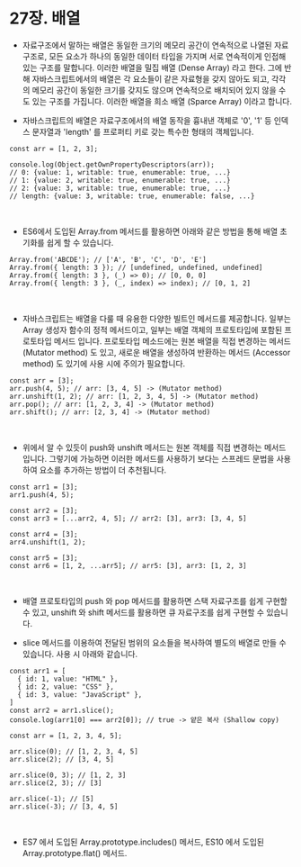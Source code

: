 # 27장. 배열

- 자료구조에서 말하는 배열은 동일한 크기의 메모리 공간이 연속적으로 나열된 자료구조로, 모든 요소가 하나의 동일한 데이터 타입을 가지며 서로 연속적이게 인접해있는 구조를 말합니다. 이러한 배열을 밀집 배열 (Dense Array) 라고 한다. 그에 반해 자바스크립트에서의 배열은 각 요소들이 같은 자료형을 갖지 않아도 되고, 각각의 메모리 공간이 동일한 크기를 갖지도 않으며 연속적으로 배치되어 있지 않을 수도 있는 구조를 가집니다. 이러한 배열을 희소 배열 (Sparce Array) 이라고 합니다.

- 자바스크립트의 배열은 자료구조에서의 배열 동작을 흉내낸 객체로 '0', '1' 등 인덱스 문자열과 'length' 를 프로퍼티 키로 갖는 특수한 형태의 객체입니다.

```
const arr = [1, 2, 3];

console.log(Object.getOwnPropertyDescriptors(arr));
// 0: {value: 1, writable: true, enumerable: true, ...}
// 1: {value: 2, writable: true, enumerable: true, ...}
// 2: {value: 3, writable: true, enumerable: true, ...}
// length: {value: 3, writable: true, enumerable: false, ...}
```

<br />

- ES6에서 도입된 Array.from 메서드를 활용하면 아래와 같은 방법을 통해 배열 초기화를 쉽게 할 수 있습니다.

```
Array.from('ABCDE'); // ['A', 'B', 'C', 'D', 'E']
Array.from({ length: 3 }); // [undefined, undefined, undefined]
Array.from({ length: 3 }, (_) => 0); // [0, 0, 0]
Array.from({ length: 3 }, (_, index) => index); // [0, 1, 2]
```

<br />

- 자바스크립트는 배열을 다룰 때 유용한 다양한 빌트인 메서드를 제공합니다. 일부는 Array 생성자 함수의 정적 메서드이고, 일부는 배열 객체의 프로토타입에 포함된 프로토타입 메서드 입니다. 프로토타입 메소드에는 원본 배열을 직접 변경하는 메서드 (Mutator method) 도 있고, 새로운 배열을 생성하여 반환하는 메서드 (Accessor method) 도 있기에 사용 시에 주의가 필요합니다.

```
const arr = [3];
arr.push(4, 5); // arr: [3, 4, 5] -> (Mutator method)
arr.unshift(1, 2); // arr: [1, 2, 3, 4, 5] -> (Mutator method)
arr.pop(); // arr: [1, 2, 3, 4] -> (Mutator method)
arr.shift(); // arr: [2, 3, 4] -> (Mutator method)
```

<br />

- 위에서 알 수 있듯이 push와 unshift 메서드는 원본 객체를 직접 변경하는 메서드입니다. 그렇기에 가능하면 이러한 메서드를 사용하기 보다는 스프레드 문법을 사용하여 요소를 추가하는 방법이 더 추천됩니다.

```
const arr1 = [3];
arr1.push(4, 5);

const arr2 = [3];
const arr3 = [...arr2, 4, 5]; // arr2: [3], arr3: [3, 4, 5]

const arr4 = [3];
arr4.unshift(1, 2);

const arr5 = [3];
const arr6 = [1, 2, ...arr5]; // arr5: [3], arr3: [1, 2, 3]
```

<br />

- 배열 프로토타입의 push 와 pop 메서드를 활용하면 스택 자료구조를 쉽게 구현할 수 있고, unshift 와 shift 메서드를 활용하면 큐 자료구조를 쉽게 구현할 수 있습니다.

- slice 메서드를 이용하여 전달된 범위의 요소들을 복사하여 별도의 배열로 만들 수 있습니다. 사용 시 아래와 같습니다.

```
const arr1 = [
  { id: 1, value: "HTML" },
  { id: 2, value: "CSS" },
  { id: 3, value: "JavaScript" },
]
const arr2 = arr1.slice();
console.log(arr1[0] === arr2[0]); // true -> 얕은 복사 (Shallow copy)
```

```
const arr = [1, 2, 3, 4, 5];

arr.slice(0); // [1, 2, 3, 4, 5]
arr.slice(2); // [3, 4, 5]

arr.slice(0, 3); // [1, 2, 3]
arr.slice(2, 3); // [3]

arr.slice(-1); // [5]
arr.slice(-3); // [3, 4, 5]
```

<br />

- ES7 에서 도입된 Array.prototype.includes() 메서드, ES10 에서 도입된 Array.prototype.flat() 메서드.

```
```

<br />
